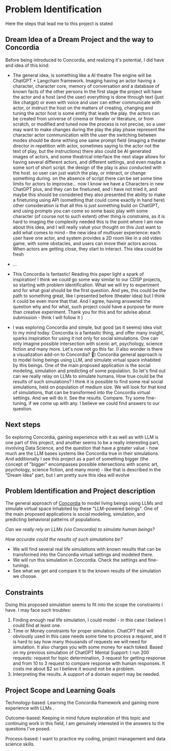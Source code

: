 # Problem Identification

Here the steps that lead me to this project is stated

## Dream Idea of a Dream Project and the way to Concordia

Before being introduced to Concordia, and realizing it's potential, I did have and idea of this kind:

- The general idea, is something like a AI theatre 
The engine will be ChatGPT + Langchain framework.
Imaging having an actor having a character, character core, memory of conversation and a database of known facts of the other persons
In the first stage the project will have the actor and a host (and the user)
everything is done through text (just like chatgpt) or even with voice
and user can either communicate with actor, or instruct the host on the matters of creating, changing and tuning the actor
host is some entity that leads the play.
the actors can be created from universe of cinema or theater or literature, or from scratch, or modified and tuned
now the process is not precise, so a user may want to make changes during the play
the play phase represent the character actor communication with the user
the switching between modes should be done withing one same prompt field  (imaging a theater director in repetition with actor, sometimes saying to the actor not the text of play, but the instructions)
there also could be AI generated images of actors, and some theatrical interface
the next stage allows for having several different actors, and different settings, and even maybe a some sort of short script.
the design of the play is also conducted with the host. so user can just watch the play, or interact, or change something during. on the absence of script there can be set some time limits for actors to improvise...
now I know we have a Characters in new ChatGPT plus, and they can be finetuned, and I have not tried it, and maybe this should be considered
they also presented the ability to make a finetuning using API (something that could come exactly in hand here)
other consideration is that all this is just something build on ChatGPT, and using prompts you can come so some basic play with some character (of course not to such extent)
other thing is constrains, as it is hard to imaging the complexity needed
this is the point where I am now about this idea, and I will really value your thought on this
Just want to add what comes to mind - the new idea of multiuser experience: each user have one actor, and system provides a 2D room like in a old video game, with some obstacles, and users can move their actors across. When actors are getting close, they start to interact. This idea could be fresh

- ...

- This Concordia is fantastic! Reading this paper light a spark of inspiration! I think we could go some way similar to our CDSP projects, so starting with problem identification. What we will try to experiment and for what goal should be the first question.
And yes, this could be the path to something great, like I presented before (theater idea) but I think it could be even more that that. And I agree, having answered the question why and for what, such project could have a purpose far more than creative experiment. Thank you for this and for advise about submission - think I will follow it )

- I was exploring Concordia and simple, but good (as it seems) idea visit to my mind today.
Concordia is a fantastic thing, and offer many insight, sparks inspiration for using it not only for social simulations. One can only imagine possible intersection with scenic art, psychology, science fiction and many more. Let's now not go this far. (I also wonder is there a visualization add-on to Concordia? :carousel_horse:)
Concordia general approach is to model living beings using LLM, and simulate virtual space inhabited by this beings. One of the main proposed application is the social modeling, simulation and predicting of some population.
So let's find out can we really relay on LLMs to simulate humans.
How true could be the results of such simulations? 
I think it is possible to find some real social simulations, held on population of medium size. We will look for that kind of simulations, that can be transformed into the Concordia virtual settings. And we will do it. See the results. Compare. Try some fine-tuning, if we come up with any. I believe we could find answers to our question.

## Next steps

So exploring Concordia, gaining experience with it as well as with LLM is one part of this project, and another seems to be a really interesting part, involving Data Science, and the question that have a greater value - how much are the LLM bases systems like Concordia true in their simulations.
And additionally I see this project as a part of something bigger (the concept of "bigger" encompasses possible intersections with scenic art, psychology, science fiction, and many more) - like that is described in the "Dream Idea" part, but I am pretty sure this idea will evolve 

## Problem Identification and Project description

The general approach of [Concordia](https://github.com/google-deepmind/concordia) to model living beings using LLMs and simulate virtual space inhabited by these "LLM-powered beings". One of the main proposed applications is social modeling, simulation, and predicting behavioral patterns of populations.

*Can we really rely on LLMs (via Concordia) to simulate human beings?*

*How accurate could the results of such simulations be?*

- We will find several real life simulations with known results that can be transformed into the Concordia virtual settings and modeled there. 
- We will run this simulation in Concordia. Check the settings and fine-tunings. 
- See what we get and compare it to the known results of the simulation we choose.


## Constraints

Doing this proposed simulation seems to fit into the scope the constraints I have. I may face such troubles:
1. Finding enough real life simulation, I could model - in this case I believe I could find at least one.
2. Time or Money constraints for proper simulation. ChatCPT that will obviously used in this case needs some time to process a request, and it is hard to say how many thousands of requests we will need for simulation. It also charges you with some money for each toked. 
Based on my previous simulation of ChatGPT Mental Support: I run 200 requests: request for topic determination, 3 request for getting response and from 10 to 3 request to compare response with human responses. It costs me about $2 so I believe it wound not be a problem. 
3. Interpreting the results. A support of a domain expert may be needed. 


## Project Scope and Learning Goals

Technology-based: Learning the Concordia framework and gaining more experience with LLMs .

Outcome-based: Keeping in mind future exploration of this topic and continuing work in this field, I am genuinely interested in the answers to the questions I've posed.

Process-based: I want to practice my coding, project management and data science skills. 